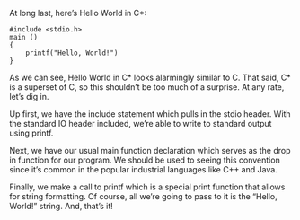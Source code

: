 At long last, here’s Hello World in C*:

```cstar
#include <stdio.h>
main ()
{
    printf("Hello, World!")
}
```

As we can see, Hello World in C* looks alarmingly similar to C. That said, C*
is a superset of C, so this shouldn’t be too much of a surprise. At any rate,
let’s dig in.

Up first, we have the include statement which pulls in the stdio header. With
the standard IO header included, we’re able to write to standard output using
printf.

Next, we have our usual main function declaration which serves as the drop in
function for our program. We should be used to seeing this convention since it’s
common in the popular industrial languages like C++ and Java.

Finally, we make a call to printf which is a special print function that allows
for string formatting. Of course, all we’re going to pass to it is the “Hello,
World!” string. And, that’s it!
